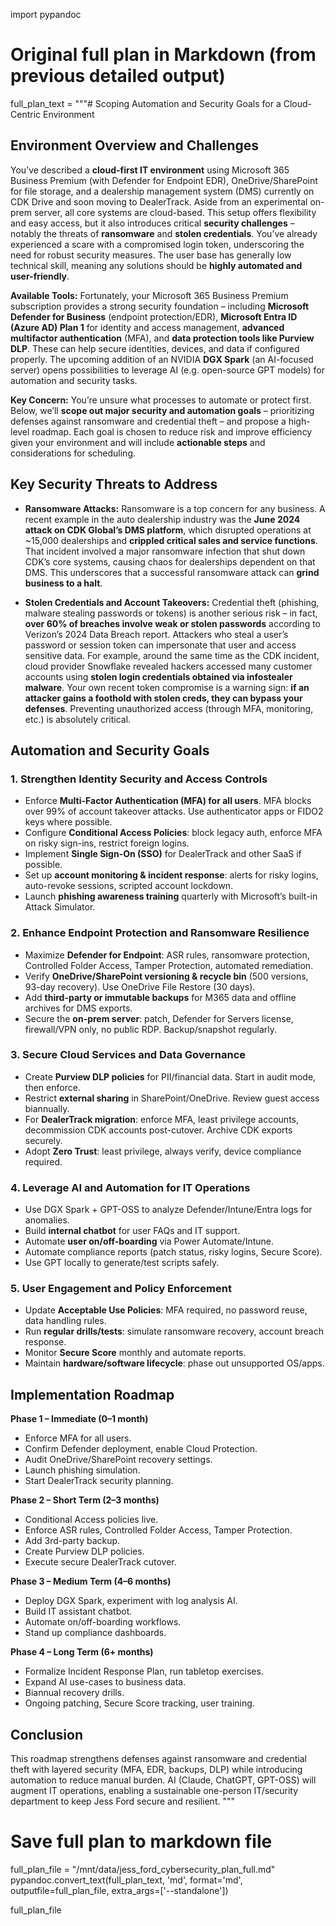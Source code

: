 import pypandoc

# Original full plan in Markdown (from previous detailed output)
full_plan_text = """# Scoping Automation and Security Goals for a Cloud-Centric Environment

## Environment Overview and Challenges
You’ve described a **cloud-first IT environment** using Microsoft 365 Business Premium (with Defender for Endpoint EDR), OneDrive/SharePoint for file storage, and a dealership management system (DMS) currently on CDK Drive and soon moving to DealerTrack. Aside from an experimental on-prem server, all core systems are cloud-based. This setup offers flexibility and easy access, but it also introduces critical **security challenges** – notably the threats of **ransomware** and **stolen credentials**. You’ve already experienced a scare with a compromised login token, underscoring the need for robust security measures. The user base has generally low technical skill, meaning any solutions should be **highly automated and user-friendly**.

**Available Tools:** Fortunately, your Microsoft 365 Business Premium subscription provides a strong security foundation – including **Microsoft Defender for Business** (endpoint protection/EDR), **Microsoft Entra ID (Azure AD) Plan 1** for identity and access management, **advanced multifactor authentication** (MFA), and **data protection tools like Purview DLP**. These can help secure identities, devices, and data if configured properly. The upcoming addition of an NVIDIA **DGX Spark** (an AI-focused server) opens possibilities to leverage AI (e.g. open-source GPT models) for automation and security tasks.

**Key Concern:** You’re unsure what processes to automate or protect first. Below, we’ll **scope out major security and automation goals** – prioritizing defenses against ransomware and credential theft – and propose a high-level roadmap. Each goal is chosen to reduce risk and improve efficiency given your environment and will include **actionable steps** and considerations for scheduling.

## Key Security Threats to Address
- **Ransomware Attacks:** Ransomware is a top concern for any business. A recent example in the auto dealership industry was the **June 2024 attack on CDK Global’s DMS platform**, which disrupted operations at ~15,000 dealerships and **crippled critical sales and service functions**. That incident involved a major ransomware infection that shut down CDK’s core systems, causing chaos for dealerships dependent on that DMS. This underscores that a successful ransomware attack can **grind business to a halt**. 

- **Stolen Credentials and Account Takeovers:** Credential theft (phishing, malware stealing passwords or tokens) is another serious risk – in fact, **over 60% of breaches involve weak or stolen passwords** according to Verizon’s 2024 Data Breach report. Attackers who steal a user’s password or session token can impersonate that user and access sensitive data. For example, around the same time as the CDK incident, cloud provider Snowflake revealed hackers accessed many customer accounts using **stolen login credentials obtained via infostealer malware**. Your own recent token compromise is a warning sign: **if an attacker gains a foothold with stolen creds, they can bypass your defenses**. Preventing unauthorized access (through MFA, monitoring, etc.) is absolutely critical.

## Automation and Security Goals

### 1. Strengthen Identity Security and Access Controls
- Enforce **Multi-Factor Authentication (MFA) for all users**. MFA blocks over 99% of account takeover attacks. Use authenticator apps or FIDO2 keys where possible.  
- Configure **Conditional Access Policies**: block legacy auth, enforce MFA on risky sign-ins, restrict foreign logins.  
- Implement **Single Sign-On (SSO)** for DealerTrack and other SaaS if possible.  
- Set up **account monitoring & incident response**: alerts for risky logins, auto-revoke sessions, scripted account lockdown.  
- Launch **phishing awareness training** quarterly with Microsoft’s built-in Attack Simulator.

### 2. Enhance Endpoint Protection and Ransomware Resilience
- Maximize **Defender for Endpoint**: ASR rules, ransomware protection, Controlled Folder Access, Tamper Protection, automated remediation.  
- Verify **OneDrive/SharePoint versioning & recycle bin** (500 versions, 93-day recovery). Use OneDrive File Restore (30 days).  
- Add **third-party or immutable backups** for M365 data and offline archives for DMS exports.  
- Secure the **on-prem server**: patch, Defender for Servers license, firewall/VPN only, no public RDP. Backup/snapshot regularly.

### 3. Secure Cloud Services and Data Governance
- Create **Purview DLP policies** for PII/financial data. Start in audit mode, then enforce.  
- Restrict **external sharing** in SharePoint/OneDrive. Review guest access biannually.  
- For **DealerTrack migration**: enforce MFA, least privilege accounts, decommission CDK accounts post-cutover. Archive CDK exports securely.  
- Adopt **Zero Trust**: least privilege, always verify, device compliance required.

### 4. Leverage AI and Automation for IT Operations
- Use DGX Spark + GPT-OSS to analyze Defender/Intune/Entra logs for anomalies.  
- Build **internal chatbot** for user FAQs and IT support.  
- Automate **user on/off-boarding** via Power Automate/Intune.  
- Automate compliance reports (patch status, risky logins, Secure Score).  
- Use GPT locally to generate/test scripts safely.

### 5. User Engagement and Policy Enforcement
- Update **Acceptable Use Policies**: MFA required, no password reuse, data handling rules.  
- Run **regular drills/tests**: simulate ransomware recovery, account breach response.  
- Monitor **Secure Score** monthly and automate reports.  
- Maintain **hardware/software lifecycle**: phase out unsupported OS/apps.

## Implementation Roadmap

**Phase 1 – Immediate (0–1 month)**  
- Enforce MFA for all users.  
- Confirm Defender deployment, enable Cloud Protection.  
- Audit OneDrive/SharePoint recovery settings.  
- Launch phishing simulation.  
- Start DealerTrack security planning.  

**Phase 2 – Short Term (2–3 months)**  
- Conditional Access policies live.  
- Enforce ASR rules, Controlled Folder Access, Tamper Protection.  
- Add 3rd-party backup.  
- Create Purview DLP policies.  
- Execute secure DealerTrack cutover.  

**Phase 3 – Medium Term (4–6 months)**  
- Deploy DGX Spark, experiment with log analysis AI.  
- Build IT assistant chatbot.  
- Automate on/off-boarding workflows.  
- Stand up compliance dashboards.  

**Phase 4 – Long Term (6+ months)**  
- Formalize Incident Response Plan, run tabletop exercises.  
- Expand AI use-cases to business data.  
- Biannual recovery drills.  
- Ongoing patching, Secure Score tracking, user training.  

## Conclusion
This roadmap strengthens defenses against ransomware and credential theft with layered security (MFA, EDR, backups, DLP) while introducing automation to reduce manual burden. AI (Claude, ChatGPT, GPT-OSS) will augment IT operations, enabling a sustainable one-person IT/security department to keep Jess Ford secure and resilient.
"""

# Save full plan to markdown file
full_plan_file = "/mnt/data/jess_ford_cybersecurity_plan_full.md"
pypandoc.convert_text(full_plan_text, 'md', format='md', outputfile=full_plan_file, extra_args=['--standalone'])

full_plan_file
